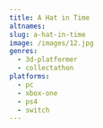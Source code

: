 ```yaml
---
title: A Hat in Time
altnames:
slug: a-hat-in-time
image: /images/12.jpg
genres:
  - 3d-platformer
  - collectathon
platforms:
  - pc
  - xbox-one
  - ps4
  - switch
---
```


